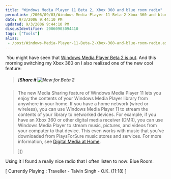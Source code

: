 ```yaml
---
title: "Windows Media Player 11 Beta 2, Xbox 360 and blue room radio"
permalink: /2006/09/03/Windows-Media-Player-11-Beta-2-Xbox-360-and-blue-room-radio/
date: 9/3/2006 9:44:10 PM
updated: 9/3/2006 9:44:10 PM
disqusIdentifier: 20060903094410
tags: ["Tools"]
alias:
 - /post/Windows-Media-Player-11-Beta-2-Xbox-360-and-blue-room-radio.aspx/index.html
---
```

 You might have seen that [Windows Media Player Beta 2 is out](http://www.microsoft.com/windows/windowsmedia/player/11/default.aspx). And this morning switching my Xbox 360 on I also realized one of the new cool feature: 

> ##### [<a>Share it</a> ![New for Beta 2](http://www.microsoft.com/windows/windowsmedia/images/mp11/nib2_bug.gif)
<!-- more -->
> 
> The new Media Sharing feature of Windows Media Player 11 lets you enjoy the contents of your Windows Media Player library from anywhere in your home. If you have a home network (wired or wireless), you can use Windows Media Player 11 to stream the contents of your library to networked devices. For example, if you have an Xbox 360 or other digital media receiver (DMR), you can use Windows Media Player to stream music, pictures, and videos from your computer to that device. This even works with music that you've downloaded from PlaysForSure music stores and services. For more information, see <a href="http://www.microsoft.com/windows/windowsmedia/devices/athome/default.aspx">Digital Media at Home</a>.
> 
> ]()

Using it I found a really nice radio that I often listen to now: Blue Room.

[ Currently Playing : Traveller - Talvin Singh - O.K. (11:18) ]
